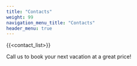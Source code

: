 ```yaml
---
title: "Contacts"
weight: 99
navigation_menu_title: "Contacts"
header_menu: true
---
```


{{<contact_list>}}

Call us to book your next vacation at a great price!
